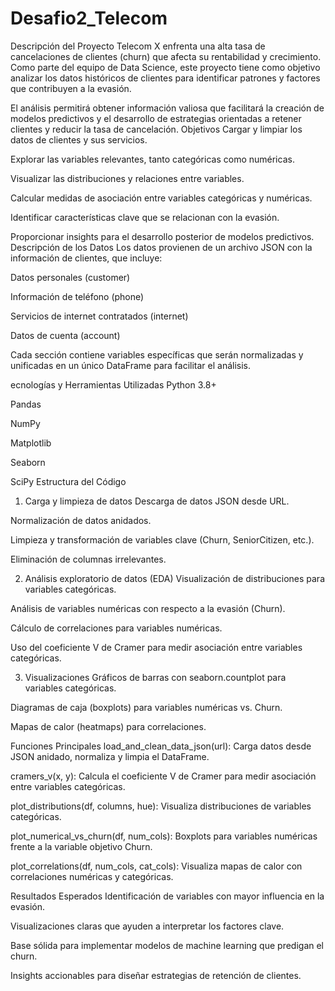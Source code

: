 # Desafio2_Telecom
Descripción del Proyecto
Telecom X enfrenta una alta tasa de cancelaciones de clientes (churn) que afecta su rentabilidad y crecimiento. Como parte del equipo de Data Science, este proyecto tiene como objetivo analizar los datos históricos de clientes para identificar patrones y factores que contribuyen a la evasión.

El análisis permitirá obtener información valiosa que facilitará la creación de modelos predictivos y el desarrollo de estrategias orientadas a retener clientes y reducir la tasa de cancelación.
Objetivos
Cargar y limpiar los datos de clientes y sus servicios.

Explorar las variables relevantes, tanto categóricas como numéricas.

Visualizar las distribuciones y relaciones entre variables.

Calcular medidas de asociación entre variables categóricas y numéricas.

Identificar características clave que se relacionan con la evasión.

Proporcionar insights para el desarrollo posterior de modelos predictivos.
Descripción de los Datos
Los datos provienen de un archivo JSON con la información de clientes, que incluye:

Datos personales (customer)

Información de teléfono (phone)

Servicios de internet contratados (internet)

Datos de cuenta (account)

Cada sección contiene variables específicas que serán normalizadas y unificadas en un único DataFrame para facilitar el análisis.

ecnologías y Herramientas Utilizadas
Python 3.8+

Pandas

NumPy

Matplotlib

Seaborn

SciPy
Estructura del Código
1. Carga y limpieza de datos
Descarga de datos JSON desde URL.

Normalización de datos anidados.

Limpieza y transformación de variables clave (Churn, SeniorCitizen, etc.).

Eliminación de columnas irrelevantes.

2. Análisis exploratorio de datos (EDA)
Visualización de distribuciones para variables categóricas.

Análisis de variables numéricas con respecto a la evasión (Churn).

Cálculo de correlaciones para variables numéricas.

Uso del coeficiente V de Cramer para medir asociación entre variables categóricas.

3. Visualizaciones
Gráficos de barras con seaborn.countplot para variables categóricas.

Diagramas de caja (boxplots) para variables numéricas vs. Churn.

Mapas de calor (heatmaps) para correlaciones.

Funciones Principales
load_and_clean_data_json(url): Carga datos desde JSON anidado, normaliza y limpia el DataFrame.

cramers_v(x, y): Calcula el coeficiente V de Cramer para medir asociación entre variables categóricas.

plot_distributions(df, columns, hue): Visualiza distribuciones de variables categóricas.

plot_numerical_vs_churn(df, num_cols): Boxplots para variables numéricas frente a la variable objetivo Churn.

plot_correlations(df, num_cols, cat_cols): Visualiza mapas de calor con correlaciones numéricas y categóricas.

Resultados Esperados
Identificación de variables con mayor influencia en la evasión.

Visualizaciones claras que ayuden a interpretar los factores clave.

Base sólida para implementar modelos de machine learning que predigan el churn.

Insights accionables para diseñar estrategias de retención de clientes.
